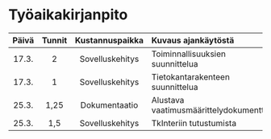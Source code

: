 # Työaikakirjanpito 

| Päivä | Tunnit | Kustannuspaikka | Kuvaus ajankäytöstä                    |
|:-----:|:--------------------:|:---------------:|:-------------------------|
| 17.3. | 2      | Sovelluskehitys | Toiminnallisuuksien suunnittelua |
| 17.3. | 1      | Sovelluskehitys | Tietokantarakenteen suunnittelua |
| 25.3. | 1,25   | Dokumentaatio   | Alustava vaatimusmäärittelydokumentti |
| 25.3. | 1,5    | Sovelluskehitys | TkInteriin tutustumista |
 
